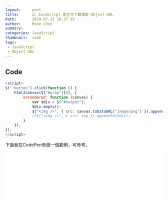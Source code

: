 ```yaml
---
layout:     post
title:      以 JavaScript 產生可下載檔案-Object URL
date:       2018-07-23 10:37:19
author:     Mike Chen
summary:    
categories: JavaScript
thumbnail:  code
tags:
 - JavaScript
 - Object URL
---
```






## Code

```javascript
<script>
$(":button").click(function () {
    html2canvas($("#wrap")[0], {
        onrendered: function (canvas) {
            var $div = $("#output");
            $div.empty();
            $("<img />", { src: canvas.toDataURL("image/png") }).appendTo($div);
            //$("<img />", { src: img }).appendTo($div);
        }
    });
});
</script>
```


下面我在CodePen有做一個範例，可參考。

<div class="iframe-rwd">
    <iframe scrolling='no' title='HTML5 Blob URL應用-產生可下載檔案' src='//codepen.io/mikechen2017/embed/WKpXVp/?height=265&theme-id=0&default-tab=js,result&embed-version=2' frameborder='no' allowtransparency='true' allowfullscreen='true' style='width: 100%;'>See the Pen <a href='https://codepen.io/mikechen2017/pen/WKpXVp/'>HTML5 Blob URL應用-產生可下載檔案</a> by Mike Chen (<a href='https://codepen.io/mikechen2017'>@mikechen2017</a>) on <a href='https://codepen.io'>CodePen</a>.
</iframe>
</div>
